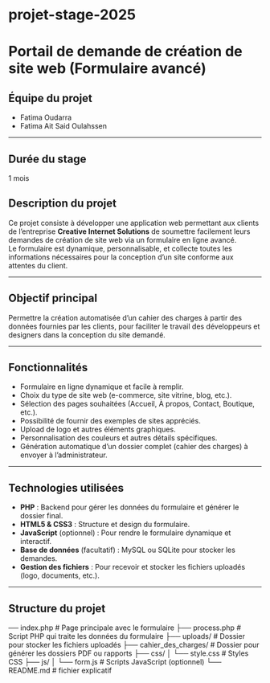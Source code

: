 # projet-stage-2025
# Portail de demande de création de site web (Formulaire avancé)


## Équipe du projet

- Fatima Oudarra  
- Fatima Ait Said Oulahssen  

---

## Durée du stage

 1 mois
 
## Description du projet

Ce projet consiste à développer une application web permettant aux clients de l’entreprise **Creative Internet Solutions** de soumettre facilement leurs demandes de création de site web via un formulaire en ligne avancé.  
Le formulaire est dynamique, personnalisable, et collecte toutes les informations nécessaires pour la conception d’un site conforme aux attentes du client.

---

## Objectif principal

Permettre la création automatisée d’un cahier des charges à partir des données fournies par les clients, pour faciliter le travail des développeurs et designers dans la conception du site demandé.

---

## Fonctionnalités

- Formulaire en ligne dynamique et facile à remplir.  
- Choix du type de site web (e-commerce, site vitrine, blog, etc.).  
- Sélection des pages souhaitées (Accueil, À propos, Contact, Boutique, etc.).  
- Possibilité de fournir des exemples de sites appréciés.  
- Upload de logo et autres éléments graphiques.  
- Personnalisation des couleurs et autres détails spécifiques.  
- Génération automatique d’un dossier complet (cahier des charges) à envoyer à l’administrateur.

---

## Technologies utilisées

- **PHP** : Backend pour gérer les données du formulaire et générer le dossier final.  
- **HTML5 & CSS3** : Structure et design du formulaire.  
- **JavaScript** (optionnel) : Pour rendre le formulaire dynamique et interactif.  
- **Base de données** (facultatif) : MySQL ou SQLite pour stocker les demandes.  
- **Gestion des fichiers** : Pour recevoir et stocker les fichiers uploadés (logo, documents, etc.).

---

## Structure du projet

── index.php # Page principale avec le formulaire
├── process.php # Script PHP qui traite les données du formulaire
├── uploads/ # Dossier pour stocker les fichiers uploadés
├── cahier_des_charges/ # Dossier pour générer les dossiers PDF ou rapports
├── css/
│ └── style.css # Styles CSS
├── js/
│ └── form.js # Scripts JavaScript (optionnel)
└── README.md # fichier explicatif

